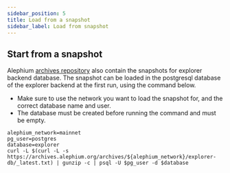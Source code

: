 ```yaml
---
sidebar_position: 5
title: Load from a snapshot
sidebar_label: Load from snapshot
---
```

## Start from a snapshot

Alephium [archives repository](https://archives.alephium.org) also contain the snapshots for explorer backend database.
The snapshot can be loaded in the postgresql database of the explorer backend at the first run, using the command below.

* Make sure to use the network you want to load the snapshot for, and the correct database name and user.
* The database must be created before running the command and must be empty.

```shell
alephium_network=mainnet
pg_user=postgres
database=explorer
curl -L $(curl -L -s https://archives.alephium.org/archives/${alephium_network}/explorer-db/_latest.txt) | gunzip -c | psql -U $pg_user -d $database
```
